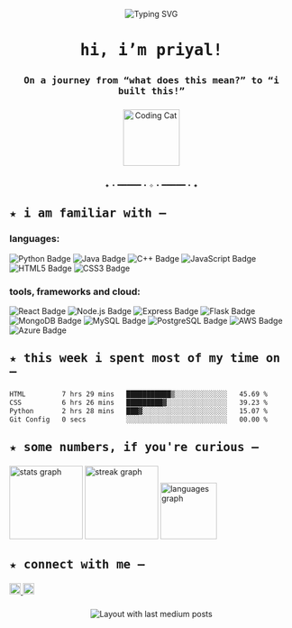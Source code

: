 <p align="center">
  <img src="https://readme-typing-svg.demolab.com?font=Fira+Code&size=24&pause=1000&center=true&vCenter=true&color=fa6485&width=480&lines=whoa,+you+found+me+on+GitHub!" alt="Typing SVG" />
</p>

# <p align="center"><samp> hi, i’m priyal!</samp></p>
### <p align="center"><samp><strong>On a journey from “what does this mean?” to “i built this!”</strong></samp></p>

###

<p align="center">
  <img src="https://media.giphy.com/media/JIX9t2j0ZTN9S/giphy.gif" height="100" alt="Coding Cat" />
</p>

###
<p align="center"><samp>✦・━━━━━・✧・━━━━━・✦</samp></p>

###

## <p><samp><strong>★ i am familiar with –</strong></samp></p>
  
  ### languages:
  <p>
    <img src="https://img.shields.io/badge/-Python-000?&logo=Python" alt="Python Badge"/>
    <img src="https://img.shields.io/badge/-Java-000?&logo=Java" alt="Java Badge"/>
    <img src="https://img.shields.io/badge/-C++-000?&logo=cplusplus&logoColor=white" alt="C++ Badge"/>
    <img src="https://img.shields.io/badge/-JavaScript-000?&logo=JavaScript" alt="JavaScript Badge"/>
    <img src="https://img.shields.io/badge/-HTML5-000?&logo=HTML5" alt="HTML5 Badge"/>
    <img src="https://img.shields.io/badge/-CSS3-000?&logo=CSS3" alt="CSS3 Badge"/>
  </p>
  
  ### tools, frameworks and cloud:
  <p>
    <img src="https://img.shields.io/badge/-React-000?&logo=React" alt="React Badge"/>
    <img src="https://img.shields.io/badge/-Node.js-000?&logo=nodedotjs" alt="Node.js Badge"/>
    <img src="https://img.shields.io/badge/-Express-000?&logo=express&logoColor=white" alt="Express Badge"/>
    <img src="https://img.shields.io/badge/-Flask-000?&logo=flask&logoColor=white" alt="Flask Badge"/>
    <img src="https://img.shields.io/badge/-MongoDB-000?&logo=mongodb" alt="MongoDB Badge"/>
    <img src="https://img.shields.io/badge/-MySQL-000?&logo=mysql" alt="MySQL Badge"/>
    <img src="https://img.shields.io/badge/-PostgreSQL-000?&logo=postgresql" alt="PostgreSQL Badge"/>
    <img src="https://img.shields.io/badge/-AWS-000?&logo=amazonaws" alt="AWS Badge"/>
    <img src="https://img.shields.io/badge/-Azure-000?&logo=microsoftazure" alt="Azure Badge"/>
  </p>
  
</div>

###

## <p><samp><strong>★ this week i spent most of my time on –</strong></samp></p>

<!--START_SECTION:waka-->

```txt
HTML         7 hrs 29 mins   ███████████▒░░░░░░░░░░░░░   45.69 %
CSS          6 hrs 26 mins   █████████▓░░░░░░░░░░░░░░░   39.23 %
Python       2 hrs 28 mins   ███▓░░░░░░░░░░░░░░░░░░░░░   15.07 %
Git Config   0 secs          ░░░░░░░░░░░░░░░░░░░░░░░░░   00.00 %
```

<!--END_SECTION:waka-->

###


<!--p><samp><strong>★ currently exploring –</strong></samp></p-->
<!--ul><samp>
  <li>building projects in Flask & React</li>
  <li>learning AWS and Azure fundamentals</li>
  <li>strengthening Data Structures & Algorithms</li>
</samp></ul-->

###

## <p><samp><strong>★ some numbers, if you're curious –</strong></samp></p>

<div align="left">
  <img src="https://github-readme-stats.vercel.app/api?username=priyal-pandey&hide_title=false&hide_rank=false&show_icons=true&include_all_commits=true&count_private=true&disable_animations=false&theme=dracula&locale=en&hide_border=true&order=1&custom_title=my%20github%20stats" height="130" alt="stats graph" />
  <img src="https://streak-stats.demolab.com?user=priyal-pandey&locale=en&mode=daily&theme=dracula&hide_border=true&border_radius=5&order=3" height="130" alt="streak graph" />
  <img src="https://github-readme-stats.vercel.app/api/top-langs?username=priyal-pandey&locale=en&hide_title=true&layout=compact&card_width=320&langs_count=5&theme=dracula&hide_border=true&order=2" height="100" alt="languages graph" />
</div>

###

## <p><samp><strong>★ connect with me –</strong></samp></p>

<div align="left">
  <a href="https://www.linkedin.com/in/priyalpandey/" target="_blank">
    <img src="https://img.shields.io/static/v1?message=LinkedIn&logo=linkedin&label=&color=0077B5&logoColor=white&labelColor=&style=flat" height="20" alt="linkedin logo" />
  </a>
  <a href="https://medium.com/@priyal.pandey" target="_blank">
    <img src="https://img.shields.io/static/v1?message=Medium&logo=medium&label=&color=12100E&logoColor=white&labelColor=&style=flat" height="20" alt="medium logo" />
  </a>
</div>

###


<!--p><samp><strong>★ check out my posts on medium –</strong></samp></p-->

<div align="center">
  <img src="https://github-read-medium-git-main.pahlevikun.vercel.app/latest?limit=4&username=priyal.pandey&theme=radical" alt="Layout with last medium posts" />
</div>








